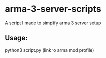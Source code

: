 # arma-3-server-scripts
A script I made to simplify arma 3 server setup

## Usage:
python3 script.py (link to arma mod profile)
